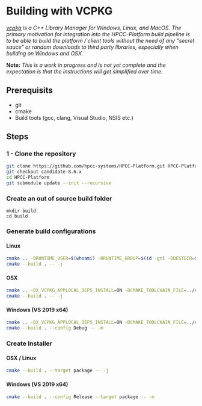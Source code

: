 # Building with VCPKG

_[vcpkg](https://github.com/microsoft/vcpkg) is a C++ Library Manager for Windows, Linux, and MacOS.  The primary motivation for integration into the HPCC-Platform build pipeline is to be able to build the platform / client tools without the need of any "secret sauce" or random downloads to third party libraries, especially when building on Windows and OSX._

**Note:** _This is a work in progress and is not yet complete and the expectation is that the instructions will get simplified over time._

## Prerequisits 

* git
* cmake
* Build tools (gcc, clang, Visual Studio, NSIS etc.)

## Steps

### 1 - Clone the repository

```sh
git clone https://github.com/hpcc-systems/HPCC-Platform.git HPCC-Platform
git checkout candidate-8.6.x
cd HPCC-Platform
git submodule update --init --recursive
```

### Create an out of source build folder
```
mkdir build
cd build
```

### Generate build configurations

#### Linux

```sh
cmake .. -DRUNTIME_USER=$(whoami) -DRUNTIME_GROUP=$(id -gn) -DDESTDIR=$(realpath ../..)/opt -DX_VCPKG_APPLOCAL_DEPS_INSTALL=ON -DCMAKE_TOOLCHAIN_FILE=../vcpkg/scripts/buildsystems/vcpkg.cmake -DCMAKE_BUILD_TYPE=Debug -DSKIP_ECLWATCH=ON -DUSE_OPTIONAL=OFF -DINCLUDE_PLUGINS=ON -DSUPPRESS_V8EMBED=ON
cmake --build . -- -j
```

#### OSX 

```sh
cmake .. -DX_VCPKG_APPLOCAL_DEPS_INSTALL=ON -DCMAKE_TOOLCHAIN_FILE=../vcpkg/scripts/buildsystems/vcpkg.cmake -DCMAKE_BUILD_TYPE=Debug -DSKIP_ECLWATCH=ON -DUSE_OPTIONAL=OFF -DINCLUDE_PLUGINS=OFF -DUSE_OPENLDAP=OFF -DUSE_AZURE=OFF -DUSE_AWS=OFF -DWSSQL_SERVICE=OFF -DUSE_CASSANDRA=OFF
cmake --build . -- -j
```

#### Windows (VS 2019 x64) 

```sh
cmake .. -DX_VCPKG_APPLOCAL_DEPS_INSTALL=ON -DCMAKE_TOOLCHAIN_FILE=../vcpkg/scripts/buildsystems/vcpkg.cmake -G "Visual Studio 16 2019" -T host=x64 -A x64 -DSKIP_ECLWATCH=ON -DUSE_OPTIONAL=OFF -DINCLUDE_PLUGINS=OFF -DUSE_OPENLDAP=OFF -DUSE_AZURE=OFF -DUSE_AWS=OFF -DWSSQL_SERVICE=OFF -DUSE_CASSANDRA=OFF
cmake --build . --config Debug -- -m
```

### Create Installer

#### OSX / Linux

```sh
cmake --build . --target package -- -j
```

#### Windows (VS 2019 x64) 

```sh
cmake --build . --config Release --target package -- -m
```

